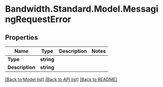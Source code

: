 # Bandwidth.Standard.Model.MessagingRequestError

## Properties

Name | Type | Description | Notes
------------ | ------------- | ------------- | -------------
**Type** | **string** |  | 
**Description** | **string** |  | 

[[Back to Model list]](../README.md#documentation-for-models) [[Back to API list]](../README.md#documentation-for-api-endpoints) [[Back to README]](../README.md)

